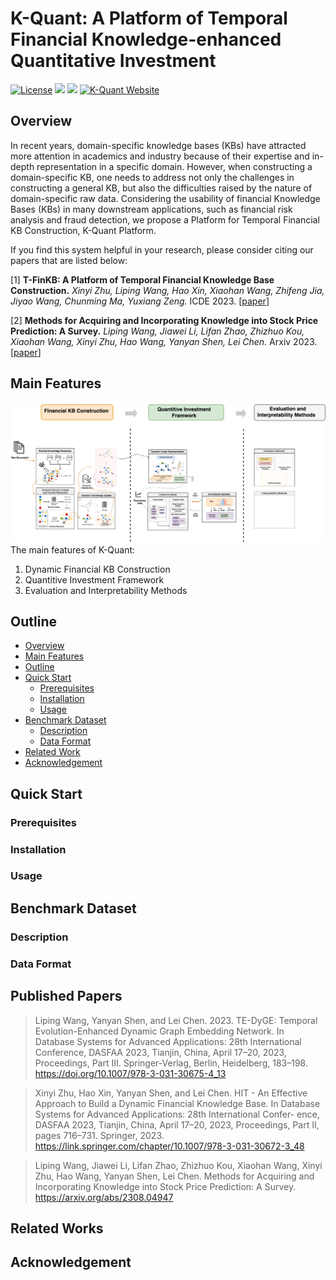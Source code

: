 # K-Quant: A Platform of Temporal Financial Knowledge-enhanced Quantitative Investment

[![License](https://img.shields.io/badge/license-Apache--2.0-blue.svg)](https://www.apache.org/licenses/LICENSE-2.0.html)
![](https://img.shields.io/badge/platform-win%20%7C%20linux-yellow.svg)
![](https://img.shields.io/badge/python--language-2.7-red.svg)
[![K-Quant Website](https://img.shields.io/website-up-down-green-red/https/shields.io.svg?label=K-Quant%20website)](http://143.89.126.53:8000/fintech.html)

## Overview
In recent years, domain-specific knowledge bases (KBs) have attracted more attention in academics and industry because of their expertise and in-depth representation in a specific domain. However, when constructing a domain-specific KB, one needs to address not only the challenges in constructing a general KB, but also the difficulties raised by the nature of domain-specific raw data. Considering the usability of financial Knowledge Bases (KBs) in many downstream applications, such as financial risk analysis and fraud detection, we propose a Platform for Temporal Financial KB Construction, K-Quant Platform. 

If you find this system helpful in your research, please consider citing our papers that are listed below:

[1] **T-FinKB: A Platform of Temporal Financial Knowledge Base Construction.**
*Xinyi Zhu, Liping Wang, Hao Xin, Xiaohan Wang, Zhifeng Jia, Jiyao Wang, Chunming Ma, Yuxiang Zeng.* ICDE 2023. \[[paper](https://ieeexplore.ieee.org/document/10184672)\]

[2] **Methods for Acquiring and Incorporating Knowledge into Stock Price Prediction: A Survey.**
*Liping Wang, Jiawei Li, Lifan Zhao, Zhizhuo Kou, Xiaohan Wang, Xinyi Zhu, Hao Wang, Yanyan Shen, Lei Chen.* Arxiv 2023. \[[paper](https://arxiv.org/abs/2308.04947)\]

## Main Features
![overview](logo/demo_overview.png)
The main features of K-Quant:

1. Dynamic Financial KB Construction
2. Quantitive Investment Framework
3. Evaluation and Interpretability Methods

<!-- TOC -->

## Outline

- [Overview](#overview)
- [Main Features](#main-features)
- [Outline](#outline)
- [Quick Start](#quick-start)
  - [Prerequisites](#prerequisites)
  - [Installation](#installation)
  - [Usage](#usage)
- [Benchmark Dataset](#benchmark-dataset)
  - [Description](#description)
  - [Data Format](#data-format)
- [Related Work](#related-work)
- [Acknowledgement](#acknowledgement)

<!-- /TOC -->

## Quick Start

### Prerequisites

### Installation

### Usage

## Benchmark Dataset

### Description

### Data Format

## Published Papers

> Liping Wang, Yanyan Shen, and Lei Chen. 2023. TE-DyGE: Temporal Evolution-Enhanced Dynamic Graph Embedding Network. In Database Systems for Advanced Applications: 28th International Conference, DASFAA 2023, Tianjin, China, April 17–20, 2023, Proceedings, Part III. Springer-Verlag, Berlin, Heidelberg, 183–198. https://doi.org/10.1007/978-3-031-30675-4_13

> Xinyi Zhu, Hao Xin, Yanyan Shen, and Lei Chen. 
HIT - An Effective Approach to Build a Dynamic Financial Knowledge Base. In Database Systems for Advanced Applications: 28th International Confer- ence, DASFAA 2023, Tianjin, China, April 17–20, 2023, Proceedings, Part II, pages 716–731. Springer, 2023. https://link.springer.com/chapter/10.1007/978-3-031-30672-3_48

> Liping Wang, Jiawei Li, Lifan Zhao, Zhizhuo Kou, Xiaohan Wang, Xinyi Zhu, Hao Wang, Yanyan Shen, Lei Chen.
Methods for Acquiring and Incorporating Knowledge into Stock Price Prediction: A Survey. https://arxiv.org/abs/2308.04947

## Related Works

## Acknowledgement
